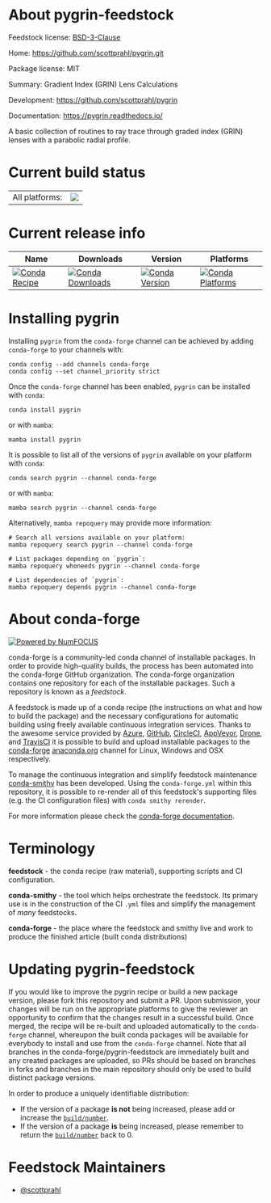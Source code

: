 About pygrin-feedstock
======================

Feedstock license: [BSD-3-Clause](https://github.com/conda-forge/pygrin-feedstock/blob/main/LICENSE.txt)

Home: https://github.com/scottprahl/pygrin.git

Package license: MIT

Summary: Gradient Index (GRIN) Lens Calculations

Development: https://github.com/scottprahl/pygrin

Documentation: https://pygrin.readthedocs.io/

A basic collection of routines to ray trace through graded
index (GRIN) lenses with a parabolic radial profile.


Current build status
====================


<table><tr><td>All platforms:</td>
    <td>
      <a href="https://dev.azure.com/conda-forge/feedstock-builds/_build/latest?definitionId=17191&branchName=main">
        <img src="https://dev.azure.com/conda-forge/feedstock-builds/_apis/build/status/pygrin-feedstock?branchName=main">
      </a>
    </td>
  </tr>
</table>

Current release info
====================

| Name | Downloads | Version | Platforms |
| --- | --- | --- | --- |
| [![Conda Recipe](https://img.shields.io/badge/recipe-pygrin-green.svg)](https://anaconda.org/conda-forge/pygrin) | [![Conda Downloads](https://img.shields.io/conda/dn/conda-forge/pygrin.svg)](https://anaconda.org/conda-forge/pygrin) | [![Conda Version](https://img.shields.io/conda/vn/conda-forge/pygrin.svg)](https://anaconda.org/conda-forge/pygrin) | [![Conda Platforms](https://img.shields.io/conda/pn/conda-forge/pygrin.svg)](https://anaconda.org/conda-forge/pygrin) |

Installing pygrin
=================

Installing `pygrin` from the `conda-forge` channel can be achieved by adding `conda-forge` to your channels with:

```
conda config --add channels conda-forge
conda config --set channel_priority strict
```

Once the `conda-forge` channel has been enabled, `pygrin` can be installed with `conda`:

```
conda install pygrin
```

or with `mamba`:

```
mamba install pygrin
```

It is possible to list all of the versions of `pygrin` available on your platform with `conda`:

```
conda search pygrin --channel conda-forge
```

or with `mamba`:

```
mamba search pygrin --channel conda-forge
```

Alternatively, `mamba repoquery` may provide more information:

```
# Search all versions available on your platform:
mamba repoquery search pygrin --channel conda-forge

# List packages depending on `pygrin`:
mamba repoquery whoneeds pygrin --channel conda-forge

# List dependencies of `pygrin`:
mamba repoquery depends pygrin --channel conda-forge
```


About conda-forge
=================

[![Powered by
NumFOCUS](https://img.shields.io/badge/powered%20by-NumFOCUS-orange.svg?style=flat&colorA=E1523D&colorB=007D8A)](https://numfocus.org)

conda-forge is a community-led conda channel of installable packages.
In order to provide high-quality builds, the process has been automated into the
conda-forge GitHub organization. The conda-forge organization contains one repository
for each of the installable packages. Such a repository is known as a *feedstock*.

A feedstock is made up of a conda recipe (the instructions on what and how to build
the package) and the necessary configurations for automatic building using freely
available continuous integration services. Thanks to the awesome service provided by
[Azure](https://azure.microsoft.com/en-us/services/devops/), [GitHub](https://github.com/),
[CircleCI](https://circleci.com/), [AppVeyor](https://www.appveyor.com/),
[Drone](https://cloud.drone.io/welcome), and [TravisCI](https://travis-ci.com/)
it is possible to build and upload installable packages to the
[conda-forge](https://anaconda.org/conda-forge) [anaconda.org](https://anaconda.org/)
channel for Linux, Windows and OSX respectively.

To manage the continuous integration and simplify feedstock maintenance
[conda-smithy](https://github.com/conda-forge/conda-smithy) has been developed.
Using the ``conda-forge.yml`` within this repository, it is possible to re-render all of
this feedstock's supporting files (e.g. the CI configuration files) with ``conda smithy rerender``.

For more information please check the [conda-forge documentation](https://conda-forge.org/docs/).

Terminology
===========

**feedstock** - the conda recipe (raw material), supporting scripts and CI configuration.

**conda-smithy** - the tool which helps orchestrate the feedstock.
                   Its primary use is in the construction of the CI ``.yml`` files
                   and simplify the management of *many* feedstocks.

**conda-forge** - the place where the feedstock and smithy live and work to
                  produce the finished article (built conda distributions)


Updating pygrin-feedstock
=========================

If you would like to improve the pygrin recipe or build a new
package version, please fork this repository and submit a PR. Upon submission,
your changes will be run on the appropriate platforms to give the reviewer an
opportunity to confirm that the changes result in a successful build. Once
merged, the recipe will be re-built and uploaded automatically to the
`conda-forge` channel, whereupon the built conda packages will be available for
everybody to install and use from the `conda-forge` channel.
Note that all branches in the conda-forge/pygrin-feedstock are
immediately built and any created packages are uploaded, so PRs should be based
on branches in forks and branches in the main repository should only be used to
build distinct package versions.

In order to produce a uniquely identifiable distribution:
 * If the version of a package **is not** being increased, please add or increase
   the [``build/number``](https://docs.conda.io/projects/conda-build/en/latest/resources/define-metadata.html#build-number-and-string).
 * If the version of a package **is** being increased, please remember to return
   the [``build/number``](https://docs.conda.io/projects/conda-build/en/latest/resources/define-metadata.html#build-number-and-string)
   back to 0.

Feedstock Maintainers
=====================

* [@scottprahl](https://github.com/scottprahl/)

